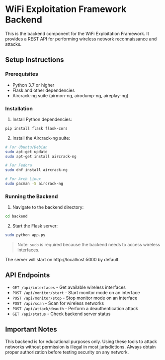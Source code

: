 
# WiFi Exploitation Framework Backend

This is the backend component for the WiFi Exploitation Framework. It provides a REST API for performing wireless network reconnaissance and attacks.

## Setup Instructions

### Prerequisites

- Python 3.7 or higher
- Flask and other dependencies
- Aircrack-ng suite (airmon-ng, airodump-ng, aireplay-ng)

### Installation

1. Install Python dependencies:

```bash
pip install flask flask-cors
```

2. Install the Aircrack-ng suite:

```bash
# For Ubuntu/Debian
sudo apt-get update
sudo apt-get install aircrack-ng

# For Fedora
sudo dnf install aircrack-ng

# For Arch Linux
sudo pacman -S aircrack-ng
```

### Running the Backend

1. Navigate to the backend directory:

```bash
cd backend
```

2. Start the Flask server:

```bash
sudo python app.py
```

> Note: `sudo` is required because the backend needs to access wireless interfaces.

The server will start on http://localhost:5000 by default.

## API Endpoints

- `GET /api/interfaces` - Get available wireless interfaces
- `POST /api/monitor/start` - Start monitor mode on an interface
- `POST /api/monitor/stop` - Stop monitor mode on an interface
- `POST /api/scan` - Scan for wireless networks
- `POST /api/attack/deauth` - Perform a deauthentication attack
- `GET /api/status` - Check backend server status

## Important Notes

This backend is for educational purposes only. Using these tools to attack networks without permission is illegal in most jurisdictions. Always obtain proper authorization before testing security on any network.
